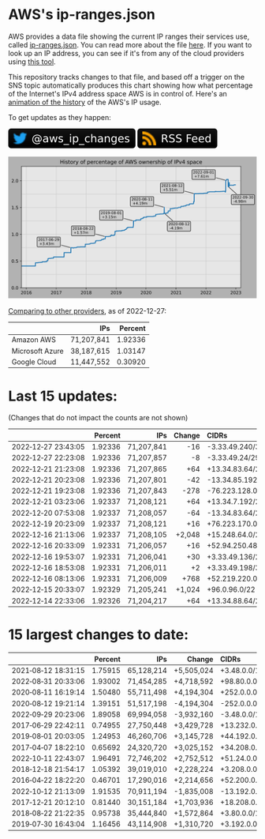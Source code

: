 # AWS's ip-ranges.json

AWS provides a data file showing the current IP ranges their
services use, called [ip-ranges.json](https://ip-ranges.amazonaws.com/ip-ranges.json).
You can read more about the file [here](https://docs.aws.amazon.com/general/latest/gr/aws-ip-ranges.html).
If you want to look up an IP address, you can see if it's from any of the cloud providers using [this tool](https://cloud-ips.s3-us-west-2.amazonaws.com/index.html).

This repository tracks changes to that file, and based off a trigger on the SNS topic 
automatically produces this chart showing how what percentage of the Internet's IPv4 
address space AWS is in control of.  Here's an 
[animation of the history](https://youtu.be/Su25yl7eol8) of the AWS's IP usage.

To get updates as they happen:

[![@aws_ip_changes on twitter](images/twitter_badge.svg)](https://twitter.com/aws_ip_changes) [![RSS Icon](images/rss_badge.svg)](https://raw.githubusercontent.com/seligman/aws-ip-ranges/master/rss.xml)

![History of AWS](history_count.svg)

[Comparing to other providers](https://github.com/seligman/cloud_sizes), as of 2022-12-27:

| | IPs | Percent |
| --- | ---: | ---: |
| Amazon AWS | 71,207,841 | 1.92336 |
| Microsoft Azure | 38,187,615 | 1.03147 |
| Google Cloud | 11,447,552 | 0.30920 |


# Last 15 updates:

(Changes that do not impact the counts are not shown)

| | Percent | IPs | Change | CIDRs |
| :--- | ---: | ---: | ---: | :--- |
| 2022&#8209;12&#8209;27&nbsp;23:43:05 | 1.92336 | 71,207,841 | -16 | -3.33.49.240/30,&nbsp;-52.46.189.36/30,&nbsp;-52.46.189.40/30,&nbsp;... |
| 2022&#8209;12&#8209;27&nbsp;22:23:08 | 1.92336 | 71,207,857 | -8 | -3.33.49.24/29 |
| 2022&#8209;12&#8209;21&nbsp;21:23:08 | 1.92336 | 71,207,865 | +64 | +13.34.83.64/26 |
| 2022&#8209;12&#8209;21&nbsp;20:23:08 | 1.92336 | 71,207,801 | -42 | -13.34.85.192/27,&nbsp;-13.34.85.248/30,&nbsp;-13.34.85.246/31,&nbsp;... |
| 2022&#8209;12&#8209;21&nbsp;19:23:08 | 1.92336 | 71,207,843 | -278 | -76.223.128.0/24,&nbsp;-13.34.85.224/28,&nbsp;-13.34.85.240/30,&nbsp;... |
| 2022&#8209;12&#8209;21&nbsp;03:23:06 | 1.92337 | 71,208,121 | +64 | +13.34.7.192/26 |
| 2022&#8209;12&#8209;20&nbsp;07:53:08 | 1.92337 | 71,208,057 | -64 | -13.34.83.64/26 |
| 2022&#8209;12&#8209;19&nbsp;20:23:09 | 1.92337 | 71,208,121 | +16 | +76.223.170.0/28 |
| 2022&#8209;12&#8209;16&nbsp;21:13:06 | 1.92337 | 71,208,105 | +2,048 | +15.248.64.0/21 |
| 2022&#8209;12&#8209;16&nbsp;20:33:09 | 1.92331 | 71,206,057 | +16 | +52.94.250.48/28 |
| 2022&#8209;12&#8209;16&nbsp;19:53:07 | 1.92331 | 71,206,041 | +30 | +3.33.49.136/29,&nbsp;+3.33.49.132/30,&nbsp;+3.33.49.144/30,&nbsp;... |
| 2022&#8209;12&#8209;16&nbsp;18:53:08 | 1.92331 | 71,206,011 | +2 | +3.33.49.198/31 |
| 2022&#8209;12&#8209;16&nbsp;08:13:06 | 1.92331 | 71,206,009 | +768 | +52.219.220.0/23,&nbsp;+52.95.191.0/24 |
| 2022&#8209;12&#8209;15&nbsp;20:33:07 | 1.92329 | 71,205,241 | +1,024 | +96.0.96.0/22 |
| 2022&#8209;12&#8209;14&nbsp;22:33:06 | 1.92326 | 71,204,217 | +64 | +13.34.88.64/26 |


# 15 largest changes to date:

| | Percent | IPs | Change | CIDRs |
| :--- | ---: | ---: | ---: | :--- |
| 2021&#8209;08&#8209;12&nbsp;18:31:15 | 1.75915 | 65,128,214 | +5,505,024 | +3.48.0.0/12,&nbsp;+35.96.0.0/12,&nbsp;+3.152.0.0/13,&nbsp;... |
| 2022&#8209;08&#8209;31&nbsp;20:33:06 | 1.93002 | 71,454,285 | +4,718,592 | +98.80.0.0/12,&nbsp;+184.32.0.0/12,&nbsp;+13.184.0.0/13,&nbsp;... |
| 2020&#8209;08&#8209;11&nbsp;16:19:14 | 1.50480 | 55,711,498 | +4,194,304 | +252.0.0.0/10 |
| 2020&#8209;08&#8209;12&nbsp;19:21:14 | 1.39151 | 51,517,198 | -4,194,304 | -252.0.0.0/10 |
| 2022&#8209;09&#8209;29&nbsp;20:23:06 | 1.89058 | 69,994,058 | -3,932,160 | -3.48.0.0/12,&nbsp;-35.96.0.0/12,&nbsp;-3.240.0.0/13,&nbsp;... |
| 2017&#8209;06&#8209;29&nbsp;22:42:11 | 0.74955 | 27,750,448 | +3,429,728 | +13.232.0.0/13,&nbsp;+34.240.0.0/13,&nbsp;+35.168.0.0/13,&nbsp;... |
| 2019&#8209;08&#8209;01&nbsp;20:03:05 | 1.24953 | 46,260,706 | +3,145,728 | +44.192.0.0/10,&nbsp;-3.192.0.0/12 |
| 2017&#8209;04&#8209;07&nbsp;18:22:10 | 0.65692 | 24,320,720 | +3,025,152 | +34.208.0.0/12,&nbsp;+34.224.0.0/12,&nbsp;+13.58.0.0/15,&nbsp;... |
| 2022&#8209;10&#8209;11&nbsp;22:43:07 | 1.96491 | 72,746,202 | +2,752,512 | +51.24.0.0/13,&nbsp;+57.104.0.0/13,&nbsp;+51.20.0.0/14,&nbsp;... |
| 2018&#8209;12&#8209;18&nbsp;21:54:17 | 1.05392 | 39,019,010 | +2,228,224 | +3.208.0.0/12,&nbsp;+3.224.0.0/12,&nbsp;+13.48.0.0/15 |
| 2016&#8209;04&#8209;22&nbsp;18:22:20 | 0.46701 | 17,290,016 | +2,214,656 | +52.200.0.0/13,&nbsp;+52.208.0.0/13,&nbsp;+52.36.0.0/14,&nbsp;... |
| 2022&#8209;10&#8209;12&nbsp;21:13:09 | 1.91535 | 70,911,194 | -1,835,008 | -13.192.0.0/13,&nbsp;-16.28.0.0/14,&nbsp;-40.172.0.0/14,&nbsp;... |
| 2017&#8209;12&#8209;21&nbsp;20:12:10 | 0.81440 | 30,151,184 | +1,703,936 | +18.208.0.0/13,&nbsp;+18.204.0.0/14,&nbsp;+18.224.0.0/14,&nbsp;... |
| 2018&#8209;08&#8209;22&nbsp;21:22:35 | 0.95738 | 35,444,840 | +1,572,864 | +3.80.0.0/12,&nbsp;+3.16.0.0/14,&nbsp;+3.40.0.0/14 |
| 2019&#8209;07&#8209;30&nbsp;16:43:04 | 1.16456 | 43,114,908 | +1,310,720 | +3.192.0.0/12,&nbsp;+15.222.0.0/15,&nbsp;+15.236.0.0/15 |
